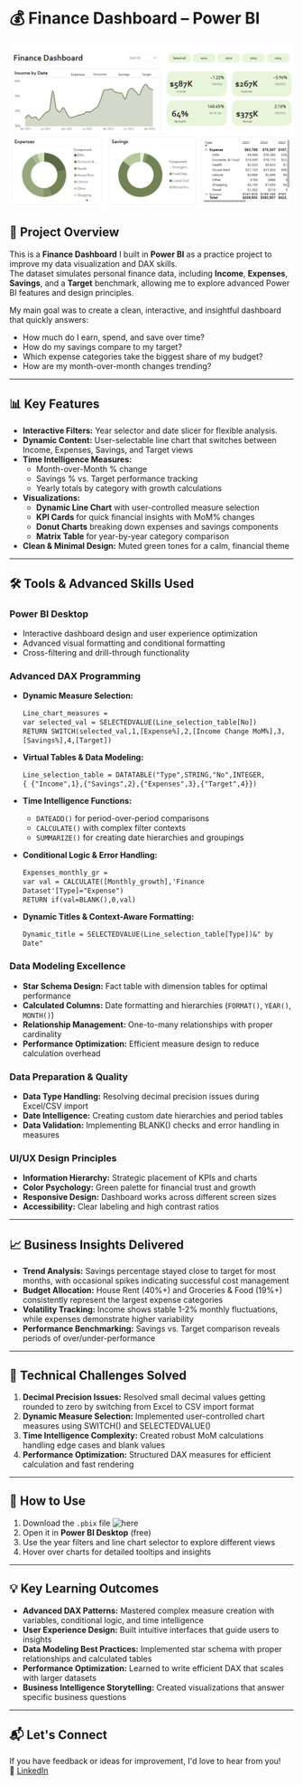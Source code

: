 # 💰 Finance Dashboard – Power BI 
![Finance Dashboard Preview](Docs/Finance_dashboard.png)

## 📌 Project Overview
This is a **Finance Dashboard** I built in **Power BI** as a practice project to improve my data visualization and DAX skills.  
The dataset simulates personal finance data, including **Income**, **Expenses**, **Savings**, and a **Target** benchmark, allowing me to explore advanced Power BI features and design principles.

My main goal was to create a clean, interactive, and insightful dashboard that quickly answers:
- How much do I earn, spend, and save over time?
- How do my savings compare to my target?
- Which expense categories take the biggest share of my budget?
- How are my month-over-month changes trending?

---

## 📊 Key Features
- **Interactive Filters:** Year selector and date slicer for flexible analysis.
- **Dynamic Content:** User-selectable line chart that switches between Income, Expenses, Savings, and Target views
- **Time Intelligence Measures:**
  - Month-over-Month % change 
  - Savings % vs. Target performance tracking
  - Yearly totals by category with growth calculations
- **Visualizations:**
  - **Dynamic Line Chart** with user-controlled measure selection
  - **KPI Cards** for quick financial insights with MoM% changes
  - **Donut Charts** breaking down expenses and savings components
  - **Matrix Table** for year-by-year category comparison
- **Clean & Minimal Design:** Muted green tones for a calm, financial theme

---

## 🛠 Tools & Advanced Skills Used

### **Power BI Desktop**
- Interactive dashboard design and user experience optimization
- Advanced visual formatting and conditional formatting
- Cross-filtering and drill-through functionality

### **Advanced DAX Programming**
- **Dynamic Measure Selection:**
  ```dax
  Line_chart_measures = 
  var selected_val = SELECTEDVALUE(Line_selection_table[No]) 
  RETURN SWITCH(selected_val,1,[Expense%],2,[Income Change MoM%],3,[Savings%],4,[Target])
  ```

- **Virtual Tables & Data Modeling:**
  ```dax
  Line_selection_table = DATATABLE("Type",STRING,"No",INTEGER, 
  { {"Income",1},{"Savings",2},{"Expenses",3},{"Target",4}})
  ```

- **Time Intelligence Functions:**
  - `DATEADD()` for period-over-period comparisons
  - `CALCULATE()` with complex filter contexts
  - `SUMMARIZE()` for creating date hierarchies and groupings

- **Conditional Logic & Error Handling:**
  ```dax
  Expenses_monthly_gr = 
  var val = CALCULATE([Monthly_growth],'Finance Dataset'[Type]="Expense") 
  RETURN if(val=BLANK(),0,val)
  ```

- **Dynamic Titles & Context-Aware Formatting:**
  ```dax
  Dynamic_title = SELECTEDVALUE(Line_selection_table[Type])&" by Date"
  ```

### **Data Modeling Excellence**
- **Star Schema Design:** Fact table with dimension tables for optimal performance
- **Calculated Columns:** Date formatting and hierarchies (`FORMAT()`, `YEAR()`, `MONTH()`)
- **Relationship Management:** One-to-many relationships with proper cardinality
- **Performance Optimization:** Efficient measure design to reduce calculation overhead

### **Data Preparation & Quality**
- **Data Type Handling:** Resolving decimal precision issues during Excel/CSV import
- **Date Intelligence:** Creating custom date hierarchies and period tables
- **Data Validation:** Implementing BLANK() checks and error handling in measures

### **UI/UX Design Principles**
- **Information Hierarchy:** Strategic placement of KPIs and charts
- **Color Psychology:** Green palette for financial trust and growth
- **Responsive Design:** Dashboard works across different screen sizes
- **Accessibility:** Clear labeling and high contrast ratios

---

## 📈 Business Insights Delivered
- **Trend Analysis:** Savings percentage stayed close to target for most months, with occasional spikes indicating successful cost management
- **Budget Allocation:** House Rent (40%+) and Groceries & Food (19%+) consistently represent the largest expense categories
- **Volatility Tracking:** Income shows stable 1-2% monthly fluctuations, while expenses demonstrate higher variability
- **Performance Benchmarking:** Savings vs. Target comparison reveals periods of over/under-performance

---

## 🎯 Technical Challenges Solved
1. **Decimal Precision Issues:** Resolved small decimal values getting rounded to zero by switching from Excel to CSV import format
2. **Dynamic Measure Selection:** Implemented user-controlled chart measures using SWITCH() and SELECTEDVALUE()
3. **Time Intelligence Complexity:** Created robust MoM calculations handling edge cases and blank values
4. **Performance Optimization:** Structured DAX measures for efficient calculation and fast rendering

---

## 🚀 How to Use
1. Download the `.pbix` file ![here](Docs/Dashboard.pbix)
2. Open it in **Power BI Desktop** (free)
3. Use the year filters and line chart selector to explore different views
4. Hover over charts for detailed tooltips and insights

---

## 💡 Key Learning Outcomes
- **Advanced DAX Patterns:** Mastered complex measure creation with variables, conditional logic, and time intelligence
- **User Experience Design:** Built intuitive interfaces that guide users to insights
- **Data Modeling Best Practices:** Implemented star schema with proper relationships and calculated tables
- **Performance Optimization:** Learned to write efficient DAX that scales with larger datasets
- **Business Intelligence Storytelling:** Created visualizations that answer specific business questions

---

## 📬 Let's Connect
If you have feedback or ideas for improvement, I'd love to hear from you!  
💼 [LinkedIn](www.linkedin.com/in/andrea-richardt-rios) 

